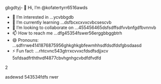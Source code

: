 gbgdtyj- 👋 Hi, I’m @kofatertyrr6516awds
- 👀 I’m interested in ...ycvbbgdb
- 🌱 I’m currently learning ...dsfbcxcxvxcvbcsescvb
- 💞️ I’m looking to collaborate on ...455456465dsfsdffsdfvvbnfgdfbvnnvb
- 📫 How to reach me ...dfg45354fswer56erggbbggbtrh
- 😄 Pronouns: ...sdfrrwe4141876875956ghkghkgbfewmhhsdfdsdfdsfgbsdaasd
- ⚡ Fun fact: ...rhtcvnc543gtrrxcvvxcfdsdfsdjjxcv
5sfdsadfrththvdf4877cbvhgnhgcvbdfdfvdfd
<!---cbm
kofatertyrr/kofatertyrr is a ✨ special ✨ repository because its `README.md` (this file) appears on your GitHub profile.
You can click the Preview link to take a look at your changes.e2vbcc
--->2
asdewsd
543534fdfs
rwer
